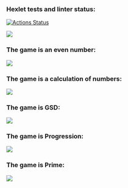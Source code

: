 ### Hexlet tests and linter status:
[![Actions Status](https://github.com/evgeniy1503/java-project-lvl1/workflows/hexlet-check/badge.svg)](https://github.com/evgeniy1503/java-project-lvl1/actions)

<a href="https://codeclimate.com/github/evgeniy1503/java-project-lvl1/maintainability"><img src="https://api.codeclimate.com/v1/badges/bfed512d659a01bdea4d/maintainability" /></a>

### The game is an even number:
<a href="https://asciinema.org/a/Fg8XoHVNoXILfAlkyK4Cqjh1M" target="_blank"><img src="https://asciinema.org/a/Fg8XoHVNoXILfAlkyK4Cqjh1M.svg" /></a>

### The game is a calculation of numbers:
<a href="https://asciinema.org/a/VWHzcMnW9qhL8Iza8HI9nXjCD" target="_blank"><img src="https://asciinema.org/a/VWHzcMnW9qhL8Iza8HI9nXjCD.svg" /></a>

### The game is GSD:
<a href="https://asciinema.org/a/6ONOcQLd39v2lTCVfk1hTOU8L" target="_blank"><img src="https://asciinema.org/a/6ONOcQLd39v2lTCVfk1hTOU8L.svg" /></a>

### The game is Progression:
<a href="https://asciinema.org/a/jgcEaPKYb6Jp041L2DwIwGcG0" target="_blank"><img src="https://asciinema.org/a/jgcEaPKYb6Jp041L2DwIwGcG0.svg" /></a>

### The game is Prime:
<a href="https://asciinema.org/a/CwOhX7xmwOh22GflNfKkDHS5S" target="_blank"><img src="https://asciinema.org/a/CwOhX7xmwOh22GflNfKkDHS5S.svg" /></a>
